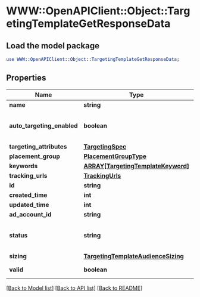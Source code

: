 # WWW::OpenAPIClient::Object::TargetingTemplateGetResponseData

## Load the model package
```perl
use WWW::OpenAPIClient::Object::TargetingTemplateGetResponseData;
```

## Properties
Name | Type | Description | Notes
------------ | ------------- | ------------- | -------------
**name** | **string** | targeting template name | [optional] 
**auto_targeting_enabled** | **boolean** | Enable auto-targeting for ad group. Also known as &lt;a href&#x3D;\&quot;https://help.pinterest.com/en/business/article/expanded-targeting\&quot; target&#x3D;\&quot;_blank\&quot;&gt;\&quot;expanded targeting\&quot;&lt;/a&gt;. | [optional] [default to true]
**targeting_attributes** | [**TargetingSpec**](TargetingSpec.md) |  | [optional] 
**placement_group** | [**PlacementGroupType**](PlacementGroupType.md) |  | [optional] 
**keywords** | [**ARRAY[TargetingTemplateKeyword]**](TargetingTemplateKeyword.md) |  | [optional] 
**tracking_urls** | [**TrackingUrls**](TrackingUrls.md) |  | [optional] 
**id** | **string** | Targeting template ID. | [optional] 
**created_time** | **int** | Targeting template created time. Unix timestamp in seconds. | [optional] 
**updated_time** | **int** | Targeting template updated time.Unix timestamp in seconds. | [optional] 
**ad_account_id** | **string** | The ID of the advertiser that this targeting template belongs to. | [optional] 
**status** | **string** | Indicate targeting template is active or Deleted | [optional] [default to &#39;ACTIVE&#39;]
**sizing** | [**TargetingTemplateAudienceSizing**](TargetingTemplateAudienceSizing.md) |  | [optional] 
**valid** | **boolean** | Inform if the targeting template is valid (ex. would be false if has revoked audience) | [optional] 

[[Back to Model list]](../README.md#documentation-for-models) [[Back to API list]](../README.md#documentation-for-api-endpoints) [[Back to README]](../README.md)


